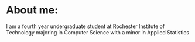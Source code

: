 # About me:

I am a fourth year undergraduate student at Rochester Institute of Technology majoring in Computer Science with a minor in Applied Statistics